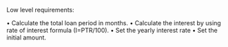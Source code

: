 Low level requirements:

•	Calculate the total loan period in months.
•	Calculate the interest by using rate of interest formula (I=PTR/100).
•	Set the yearly interest rate
•	Set the initial amount. 

